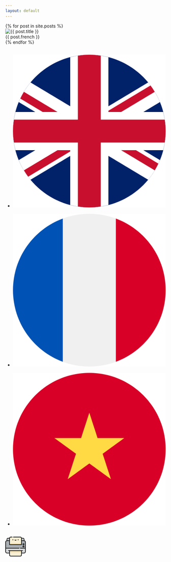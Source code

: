```yaml
---
layout: default
---
```


<div class="container">
    <div class="row gy-5 d-print-none">
        {% for post in site.posts %}
                    <div class="col-sm-4"> 
                        <a data-toggle="modal" data-target="#cardModal" data-title="{{ post.title }}" data-image="{{ post.image }}"
                        data-french="{{ post.french }}" data-english="{{ post.english }}" data-vietnamese="{{ post.vietnamese }}" alt="{{ post.title }}">
                            <div class="card card-list">
                                <img class="card-img-top" src="{{ post.image }}" alt="{{ post.title }}" />
                                <div class="card-body text-center">
                                    <div class="card-title">{{ post.french }}</div>
                                </div>
                            </div>
                        </a>
                    </div>
        {% endfor %}
    </div>
    <div class="modal fade" id="cardModal" tabindex="-1" role="dialog" aria-labelledby="cardModalLabel" aria-hidden="true">
    <div class="modal-dialog" role="document">
        <div class="modal-content">
            <div class="modal-body">
                <div class="row">
                    <div class="col-sm-12">
                        <div class="card" id="img-modal">
                            <div class="card-body">
                                <img class="card-img-top" src="" alt=""  />
                                <div class="card-body text-center d-print-none">
                                    <div class="card-title "></div>
                                </div>
                            </div>
                        </div>
                    </div>
                    <div class="col-sm-6">
                        <div class="card" id="label-modal">
                              <ul class="list-group list-group-flush">
                                <li class="list-group-item"><img src="/assets/img/uk.png" class="rounded-circle mx-auto card-flag"/>&nbsp;<span class="align-middle" id="en"></span></li>
                                <li class="list-group-item"><img src="/assets/img/fr.png" class="rounded-circle mx-auto card-flag"/>&nbsp;<span class="align-middle" id="fr"></span></li>
                                <li class="list-group-item"><img src="/assets/img/vn.png" class="rounded-circle mx-auto card-flag"/>&nbsp;<span class="align-middle" id="vn"></span></li>
                            </ul>
                        </div>
                    </div>
                    <div class="col-sm-6">
                        <div class="card d-print-none">
                            <div class="card-body">
                                <div class="card-body text-center">
                                   <img src="/assets/img/printer.png" id="printer" />
                                </div>
                            </div>
                        </div>
                    </div>
                </div>
            </div>
        </div>
    </div>
</div>
<script>
    $('#cardModal').on('show.bs.modal', function (event) {
        var button = $(event.relatedTarget);
        var title = button.data('title');
        var image = button.data('image');
        var english = button.data('english');
        var french = button.data('french');
        var vietnamese = button.data('vietnamese');
        var modal = $(this)
        modal.find('.card-img-top').attr('src', image);
        modal.find('.card-img-top').attr('alt', title);
        modal.find('.card-title').html(french);
        modal.find('#en').html(english);
        modal.find('#fr').html(french);
        modal.find('#vn').html(vietnamese);
    });

    $('#printer').on('click', function (event) {
        window.print();
    });


</script>